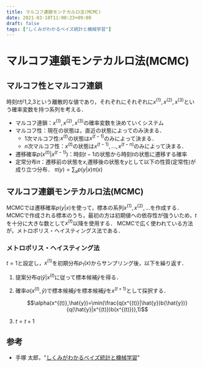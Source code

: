 ```yaml
---
title: マルコフ連鎖モンテカルロ法(MCMC)
date: 2021-03-18T11:00:23+09:00
draft: false
tags: ["しくみがわかるベイズ統計と機械学習"] 
---
```

<!--more-->
# マルコフ連鎖モンテカルロ法(MCMC)
## マルコフ性とマルコフ連鎖
時刻$t$が1,2,3という離散的な値であり，それぞれにそれぞれに$x^{(1)},x^{(2)},x^{(3)}$という確率変数を持つ系列を考える．

- マルコフ連鎖：$x^{(1)},x^{(2)},x^{(3)}$の確率変数を決めていくシステム
- マルコフ性：現在の状態は，直近の状態によってのみ決まる．
  - 1次マルコフ性:$x^{(t)}$の状態は$x^{(t-1)}$のみによって決まる．
  - $n$次マルコフ性：$x^{(t)}$の状態は$x^{(t-1)},...,x^{(t-n)}$のみによって決まる．
- 遷移確率$p(x^{(t)}|x^{(t-1)})$：時刻$t-1$の状態から時刻$t$の状態に遷移する確率
- 定常分布$\pi$：遷移前の状態を$x$,遷移後の状態を$y$として以下の性質(定常性)が成り立つ分布．
  $\pi(y)=\sum_x p(y|x)\pi(x)$

## マルコフ連鎖モンテカルロ法(MCMC)
MCMCでは遷移確率$p(y|x)$を使って，標本の系列$x^{(1)},x^{(2)},...$を作成する．MCMCで作成される標本のうち，最初の方は初期値への依存性が強ういため，$t$を十分に大きな数として$x^{(t)}$以降を使用する．
MCMCで広く使われている方法が，メトロポリス・ヘイスティングス法である．

### メトロポリス・ヘイスティング法
$t=1$と設定し，$x^{(1)}$を初期分布$p_1(x)$からサンプリング後，以下を繰り返す．
1. 提案分布$q(\hat{y}|x^{(t)}$に従って標本候補$\hat{y}$を得る．
2. 確率$\alpha(x^{(t)},\hat{y})$で標本候補$\hat{y}$を標本候補$\hat{y}$を$x^{(t+1)}$として採択する．
   
   $$\alpha(x^{(t)},\hat{y})=\min(\frac{q(x^{(t)}|\hat{y})b(\hat{y})}{q(\hat{y}|x^{(t)})b(x^{(t)})},1)$$

3. $t=t+1$

## 参考
- 手塚 太郎，"[しくみがわかるベイズ統計と機械学習](https://amzn.to/3cCILQM)"
